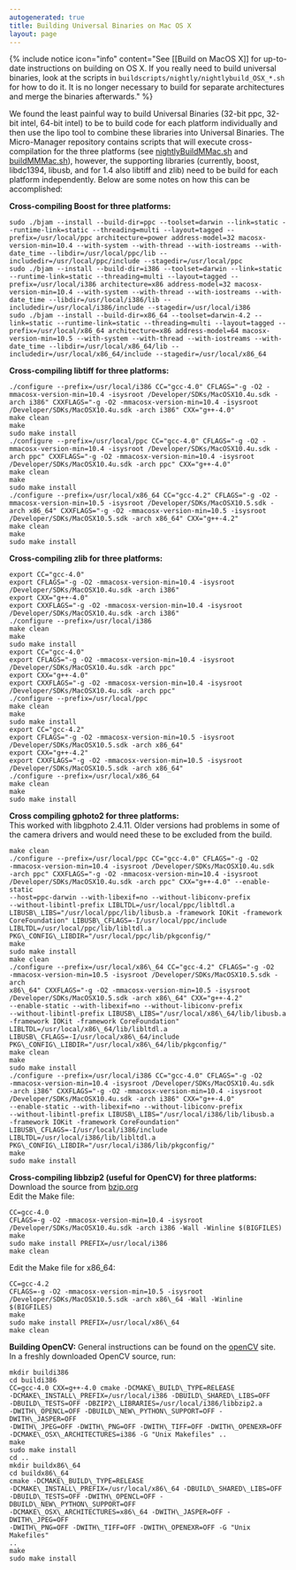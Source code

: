 ```yaml
---
autogenerated: true
title: Building Universal Binaries on Mac OS X
layout: page
---
```


{% include notice icon="info" content="See [[Build on MacOS X]] for up-to-date instructions on building on OS X. If you really need to build universal binaries, look at the scripts in <code>buildscripts/nightly/nightlybuild_OSX_*.sh</code> for how to do it. It is no longer necessary to build for separate architectures and merge the binaries afterwards." %}

We found the least painful way to build Universal Binaries (32-bit ppc,
32-bit intel, 64-bit intel) to be to build code for each platform
individually and then use the lipo tool to combine these libraries into
Universal Binaries. The Micro-Manager repository contains scripts that
will execute cross-compilation for the three platforms (see
[nightlyBuildMMac.sh](https://valelab.ucsf.edu/svn/micromanager2/branches/micromanager1.3/MacInstaller/nightlyBuildMMMac.sh)
and
[buildMMMac.sh](https://valelab.ucsf.edu/svn/micromanager2/branches/micromanager1.3/MacInstaller/buildMMMac.sh)),
however, the supporting libraries (currently, boost, libdc1394, libusb,
and for 1.4 also libtiff and zlib) need to be build for each platform
independently. Below are some notes on how this can be accomplished:

**Cross-compiling Boost for three platforms:**  
```
sudo ./bjam --install --build-dir=ppc --toolset=darwin --link=static --runtime-link=static --threading=multi --layout=tagged --prefix=/usr/local/ppc architecture=power address-model=32 macosx-version-min=10.4 --with-system --with-thread --with-iostreams --with-date_time --libdir=/usr/local/ppc/lib --includedir=/usr/local/ppc/include --stagedir=/usr/local/ppc
sudo ./bjam --install --build-dir=i386 --toolset=darwin --link=static --runtime-link=static --threading=multi --layout=tagged --prefix=/usr/local/i386 architecture=x86 address-model=32 macosx-version-min=10.4 --with-system --with-thread --with-iostreams --with-date_time --libdir=/usr/local/i386/lib --includedir=/usr/local/i386/include --stagedir=/usr/local/i386
sudo ./bjam --install --build-dir=x86_64 --toolset=darwin-4.2 --link=static --runtime-link=static --threading=multi --layout=tagged --prefix=/usr/local/x86_64 architecture=x86 address-model=64 macosx-version-min=10.5 --with-system --with-thread --with-iostreams --with-date_time --libdir=/usr/local/x86_64/lib --includedir=/usr/local/x86_64/include --stagedir=/usr/local/x86_64
```

**Cross-compiling libtiff for three platforms:**  
```
./configure --prefix=/usr/local/i386 CC="gcc-4.0" CFLAGS="-g -O2 -mmacosx-version-min=10.4 -isysroot /Developer/SDKs/MacOSX10.4u.sdk -arch i386" CXXFLAGS="-g -O2 -mmacosx-version-min=10.4 -isysroot /Developer/SDKs/MacOSX10.4u.sdk -arch i386" CXX="g++-4.0"
make clean
make
sudo make install
./configure --prefix=/usr/local/ppc CC="gcc-4.0" CFLAGS="-g -O2 -mmacosx-version-min=10.4 -isysroot /Developer/SDKs/MacOSX10.4u.sdk -arch ppc" CXXFLAGS="-g -O2 -mmacosx-version-min=10.4 -isysroot /Developer/SDKs/MacOSX10.4u.sdk -arch ppc" CXX="g++-4.0"
make clean
make
sudo make install
./configure --prefix=/usr/local/x86_64 CC="gcc-4.2" CFLAGS="-g -O2 -mmacosx-version-min=10.5 -isysroot /Developer/SDKs/MacOSX10.5.sdk -arch x86_64" CXXFLAGS="-g -O2 -mmacosx-version-min=10.5 -isysroot /Developer/SDKs/MacOSX10.5.sdk -arch x86_64" CXX="g++-4.2"
make clean
make
sudo make install
```

**Cross-compiling zlib for three platforms:**  
```
export CC="gcc-4.0"
export CFLAGS="-g -O2 -mmacosx-version-min=10.4 -isysroot /Developer/SDKs/MacOSX10.4u.sdk -arch i386"
export CXX="g++-4.0"
export CXXFLAGS="-g -O2 -mmacosx-version-min=10.4 -isysroot /Developer/SDKs/MacOSX10.4u.sdk -arch i386"
./configure --prefix=/usr/local/i386
make clean
make
sudo make install
export CC="gcc-4.0"
export CFLAGS="-g -O2 -mmacosx-version-min=10.4 -isysroot /Developer/SDKs/MacOSX10.4u.sdk -arch ppc"
export CXX="g++-4.0"
export CXXFLAGS="-g -O2 -mmacosx-version-min=10.4 -isysroot /Developer/SDKs/MacOSX10.4u.sdk -arch ppc"
./configure --prefix=/usr/local/ppc
make clean
make
sudo make install
export CC="gcc-4.2"
export CFLAGS="-g -O2 -mmacosx-version-min=10.5 -isysroot /Developer/SDKs/MacOSX10.5.sdk -arch x86_64"
export CXX="g++-4.2"
export CXXFLAGS="-g -O2 -mmacosx-version-min=10.5 -isysroot /Developer/SDKs/MacOSX10.5.sdk -arch x86_64"
./configure --prefix=/usr/local/x86_64
make clean
make
sudo make install
```

**Cross compiling gphoto2 for three platforms:**  
This worked with libgphoto 2.4.11. Older versions had problems in some
of the camera drivers and would need these to be excluded from the
build.  
```
make clean  
./configure --prefix=/usr/local/ppc CC="gcc-4.0" CFLAGS="-g -O2
-mmacosx-version-min=10.4 -isysroot /Developer/SDKs/MacOSX10.4u.sdk
-arch ppc" CXXFLAGS="-g -O2 -mmacosx-version-min=10.4 -isysroot
/Developer/SDKs/MacOSX10.4u.sdk -arch ppc" CXX="g++-4.0" --enable-static
--host=ppc-darwin --with-libexif=no --without-libiconv-prefix
--without-libintl-prefix LIBLTDL=/usr/local/ppc/libltdl.a
LIBUSB\_LIBS="/usr/local/ppc/lib/libusb.a -framework IOKit -framework
CoreFoundation" LIBUSB\_CFLAGS=-I/usr/local/ppc/include
LIBLTDL=/usr/local/ppc/lib/libltdl.a
PKG\_CONFIG\_LIBDIR="/usr/local/ppc/lib/pkgconfig/"  
make  
sudo make install  
make clean  
./configure --prefix=/usr/local/x86\_64 CC="gcc-4.2" CFLAGS="-g -O2
-mmacosx-version-min=10.5 -isysroot /Developer/SDKs/MacOSX10.5.sdk -arch
x86\_64" CXXFLAGS="-g -O2 -mmacosx-version-min=10.5 -isysroot
/Developer/SDKs/MacOSX10.5.sdk -arch x86\_64" CXX="g++-4.2"
--enable-static --with-libexif=no --without-libiconv-prefix
--without-libintl-prefix LIBUSB\_LIBS="/usr/local/x86\_64/lib/libusb.a
-framework IOKit -framework CoreFoundation"
LIBLTDL=/usr/local/x86\_64/lib/libltdl.a
LIBUSB\_CFLAGS=-I/usr/local/x86\_64/include
PKG\_CONFIG\_LIBDIR="/usr/local/x86\_64/lib/pkgconfig/"  
make clean  
make  
sudo make install  
./configure --prefix=/usr/local/i386 CC="gcc-4.0" CFLAGS="-g -O2
-mmacosx-version-min=10.4 -isysroot /Developer/SDKs/MacOSX10.4u.sdk
-arch i386" CXXFLAGS="-g -O2 -mmacosx-version-min=10.4 -isysroot
/Developer/SDKs/MacOSX10.4u.sdk -arch i386" CXX="g++-4.0"
--enable-static --with-libexif=no --without-libiconv-prefix
--without-libintl-prefix LIBUSB\_LIBS="/usr/local/i386/lib/libusb.a
-framework IOKit -framework CoreFoundation"
LIBUSB\_CFLAGS=-I/usr/local/i386/include
LIBLTDL=/usr/local/i386/lib/libltdl.a
PKG\_CONFIG\_LIBDIR="/usr/local/i386/lib/pkgconfig/"  
make  
sudo make install  
```

**Cross-compiling libbzip2 (useful for OpenCV) for three platforms:**
Download the source from [bzip.org](http://www.bzip.org/)  
Edit the Make file:  
```
CC=gcc-4.0  
CFLAGS=-g -O2 -mmacosx-version-min=10.4 -isysroot
/Developer/SDKs/MacOSX10.4u.sdk -arch i386 -Wall -Winline $(BIGFILES)  
make  
sudo make install PREFIX=/usr/local/i386  
make clean  
```

Edit the Make file for x86_64:  
```
CC=gcc-4.2  
CFLAGS=-g -O2 -mmacosx-version-min=10.5 -isysroot
/Developer/SDKs/MacOSX10.5.sdk -arch x86\_64 -Wall -Winline
$(BIGFILES)  
make  
sudo make install PREFIX=/usr/local/x86\_64  
make clean  
```

**Building OpenCV:** General instructions can be found on the
[openCV](http://opencv.willowgarage.com/wiki/InstallGuide) site.  
In a freshly downloaded OpenCV source, run:  
```
mkdir buildi386  
cd buildi386  
CC=gcc-4.0 CXX=g++-4.0 cmake -DCMAKE\_BUILD\_TYPE=RELEASE
-DCMAKE\_INSTALL\_PREFIX=/usr/local/i386 -DBUILD\_SHARED\_LIBS=OFF
-DBUILD\_TESTS=OFF -DBZIP2\_LIBRARIES=/usr/local/i386/libbzip2.a
-DWITH\_OPENCL=OFF -DBUILD\_NEW\_PYTHON\_SUPPORT=OFF -DWITH\_JASPER=OFF
-DWITH\_JPEG=OFF -DWITH\_PNG=OFF -DWITH\_TIFF=OFF -DWITH\_OPENEXR=OFF
-DCMAKE\_OSX\_ARCHITECTURES=i386 -G "Unix Makefiles" ..  
make  
sudo make install  
cd ..  
mkdir buildx86\_64  
cd buildx86\_64  
cmake -DCMAKE\_BUILD\_TYPE=RELEASE
-DCMAKE\_INSTALL\_PREFIX=/usr/local/x86\_64 -DBUILD\_SHARED\_LIBS=OFF
-DBUILD\_TESTS=OFF -DWITH\_OPENCL=OFF -DBUILD\_NEW\_PYTHON\_SUPPORT=OFF
-DCMAKE\_OSX\_ARCHITECTURES=x86\_64 -DWITH\_JASPER=OFF -DWITH\_JPEG=OFF
-DWITH\_PNG=OFF -DWITH\_TIFF=OFF -DWITH\_OPENEXR=OFF -G "Unix Makefiles"
..  
make  
sudo make install  
```
